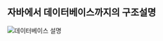 ## 자바에서 데이터베이스까지의 구조설명 


![데이터베이스 설명](https://user-images.githubusercontent.com/99226598/192290409-f66c3f35-b7eb-4889-adf7-3479bdd71835.jpg)

